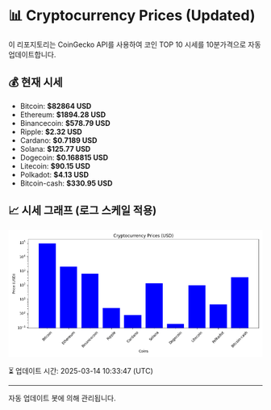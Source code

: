 
# 📊 Cryptocurrency Prices (Updated)

이 리포지토리는 CoinGecko API를 사용하여 코인 TOP 10 시세를 10분가격으로 자동 업데이트합니다.

## 💰 현재 시세
- Bitcoin: **$82864 USD**
- Ethereum: **$1894.28 USD**
- Binancecoin: **$578.79 USD**
- Ripple: **$2.32 USD**
- Cardano: **$0.7189 USD**
- Solana: **$125.77 USD**
- Dogecoin: **$0.168815 USD**
- Litecoin: **$90.15 USD**
- Polkadot: **$4.13 USD**
- Bitcoin-cash: **$330.95 USD**

## 📈 시세 그래프 (로그 스케일 적용)
![Crypto Prices](crypto_prices.png)

⏳ 업데이트 시간: 2025-03-14 10:33:47 (UTC)

---
자동 업데이트 봇에 의해 관리됩니다.
